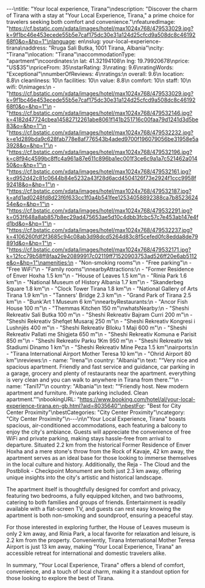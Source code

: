 ---\ntitle: "Your local experience, Tirana"\ndescription: "Discover the charm of Tirana with a stay at \"Your Local Experience, Tirana,\" a prime choice for travelers seeking both comfort and convenience."\nfeaturedImage: "https://cf.bstatic.com/xdata/images/hotel/max1024x768/479533029.jpg?k=9f1bc46e453ecede55b5e7caf175dc30e31a124d25cfcd9a508dc8c4619268f0&o=&hp=1"\nlanguage: en\nslug: your-local-experience-tirana\naddress: "Rruga Sali Butka, 1001 Tirana, Albania"\ncity: "Tirana"\nlocation: "Tirana"\naccommodationType: "apartment"\ncoordinates:\n  lat: 41.32194108\n  lng: 19.79920678\nprice: "US$35"\npriceFrom: 35\nstarRating: 3\nrating: 9.6\nratingWords: "Exceptional"\nnumberOfReviews: 4\nratings:\n  overall: 9.6\n  location: 8.8\n  cleanliness: 10\n  facilities: 10\n  value: 8.8\n  comfort: 10\n  staff: 10\n  wifi: 0\nimages:\n  - "https://cf.bstatic.com/xdata/images/hotel/max1024x768/479533029.jpg?k=9f1bc46e453ecede55b5e7caf175dc30e31a124d25cfcd9a508dc8c4619268f0&o=&hp=1"\n  - "https://cf.bstatic.com/xdata/images/hotel/max1024x768/479532146.jpg?k=4182d47724cbea14582712261abe8061f141b251716c00faa79d1241d3d5be83&o=&hp=1"\n  - "https://cf.bstatic.com/xdata/images/hotel/max1024x768/479532232.jpg?k=e1d289bda9c628fab778e8af776543b4aded9700f196079056be31958e5a3928&o=&hp=1"\n  - "https://cf.bstatic.com/xdata/images/hotel/max1024x768/479532196.jpg?k=c8f94c4599bc8ffc4a961a87e611c896ba1ec001f3ce6c9a1a7c521462a01450&o=&hp=1"\n  - "https://cf.bstatic.com/xdata/images/hotel/max1024x768/479532161.jpg?k=d952d42c81c0644b84e5232a43f28d6acd4504126f73e2924f1ccc9958f92418&o=&hp=1"\n  - "https://cf.bstatic.com/xdata/images/hotel/max1024x768/479532187.jpg?k=afd1ad0248fd8d23f6f633cc1f0a4b541fee12534058892388ca7b852362454e&o=&hp=1"\n  - "https://cf.bstatic.com/xdata/images/hotel/max1024x768/479532291.jpg?k=053f648a8ab857b8ec29ad475653ae5d10c4dbb3fcbc57c7e453ab147e4fd1bd&o=&hp=1"\n  - "https://cf.bstatic.com/xdata/images/hotel/max1024x768/479532237.jpg?k=4106260fdf2f3685c94c08ab3d98dcd5264d83c8f5cefed0fc8edda8de79891d&o=&hp=1"\n  - "https://cf.bstatic.com/xdata/images/hotel/max1024x768/479532171.jpg?k=12fcc79b58ff8faa29e20899917c02119ff71520903753ad526ff20e6ab5112e&o=&hp=1"\namenities:\n  - "Non-smoking rooms"\n  - "Free parking"\n  - "Free WiFi"\n  - "Family rooms"\nnearbyAttractions:\n  - "Former Residence of Enver Hoxha 1.5 km"\n  - "House of Leaves 1.5 km"\n  - "Rinia Park 1.6 km"\n  - "National Museum of History Albania 1.7 km"\n  - "Skanderbeg Square 1.8 km"\n  - "Clock Tower Tirana 1.8 km"\n  - "National Gallery of Arts Tirana 1.9 km"\n  - "Tanners' Bridge 2.3 km"\n  - "Grand Park of Tirana 2.5 km"\n  - "Bunk'Art 1 Museum 6 km"\nnearbyRestaurants:\n  - "Ancor Fish House 100 m"\n  - "Themmas Kitchen 150 m"\nwhatsNearby:\n  - "Sheshi Rekreativ Sali Butka 100 m"\n  - "Sheshi Rekreativ Bajram Curri 200 m"\n  - "Sheshi Rekreativ Shefqet Musaraj 250 m"\n  - "Sheshi Rekreativ Kongresi i Lushnjës 400 m"\n  - "Sheshi Rekreativ Blloku 1 Maji 600 m"\n  - "Sheshi Rekreativ Pallati me Shigjeta 650 m"\n  - "Sheshi Rekreativ Komuna e Parisit 850 m"\n  - "Sheshi Rekreativ Parku 1Km 950 m"\n  - "Sheshi Rekreativ tek Stadiumi Dinamo 1 km"\n  - "Sheshi Rekreativ Mine Peza 1.5 km"\nairports:\n  - "Tirana International Airport Mother Teresa 10 km"\n  - "Ohrid Airport 80 km"\nreviews:\n  - name: "Irena"\n    country: "Albania"\n    text: "“Very nice and spacious apartment. Friendly and fast service and guidance, car parking in a garage, grocery and plenty of restaurants near the apartment. everything is very clean and you can walk to anywhere in Tirana from there.”"\n  - name: "Tani17"\n    country: "Albania"\n    text: "“Friendly host. New modern apartment and furniture. Private parking included. Clean apartment.”"\nbookingURL: "https://www.booking.com/hotel/al/your-local-experience-tirana.en-gb.html?aid=8035640"\nbestFor: "Best for City Center Proximity"\nbestCategories: "City Center Proximity"\ncategory: "City Center Proximity"\n---\n\n"Your Local Experience, Tirana" boasts spacious, air-conditioned accommodations, each featuring a balcony to enjoy the city's ambiance. Guests will appreciate the convenience of free WiFi and private parking, making stays hassle-free from arrival to departure. Situated 2.2 km from the historical Former Residence of Enver Hoxha and a mere stone's throw from the Rock of Kavaje, 42 km away, the apartment serves as an ideal base for those looking to immerse themselves in the local culture and history. Additionally, the Reja - The Cloud and the Postbllok - Checkpoint Monument are both just 2.3 km away, offering unique insights into the city's artistic and historical landscape.

The apartment itself is thoughtfully designed for comfort and privacy, featuring two bedrooms, a fully equipped kitchen, and two bathrooms, catering to both families and groups of friends. Entertainment is readily available with a flat-screen TV, and guests can rest easy knowing the apartment is both non-smoking and soundproof, ensuring a peaceful stay.

For those interested in exploring further, the House of Leaves museum is only 2 km away, and Rinia Park, a local favorite for relaxation and leisure, is 2.2 km from the property. Conveniently, Tirana International Mother Teresa Airport is just 13 km away, making "Your Local Experience, Tirana" an accessible retreat for international and domestic travelers alike.

In summary, "Your Local Experience, Tirana" offers a blend of comfort, convenience, and a touch of local charm, making it a standout option for those looking to explore the best of Tirana.